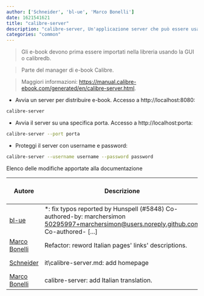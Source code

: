 ```yaml
---
author: ['Schneider', 'bl-ue', 'Marco Bonelli']
date: 1621541621
title: "calibre-server"
description: "calibre-server, Un'applicazione server che può essere usata per distribuire e-book in una rete."
categories: "common"
---
```

> Gli e-book devono prima essere importati nella libreria usando la GUI o calibredb.

> Parte del manager di e-book Calibre.

> Maggiori informazioni: <https://manual.calibre-ebook.com/generated/en/calibre-server.html>.

- Avvia un server per distribuire e-book. Accesso a http://localhost:8080:

```bash
calibre-server
```

- Avvia il server su una specifica porta. Accesso a http://localhost:porta:

```bash
calibre-server --port porta
```

- Proteggi il server con username e password:

```bash
calibre-server --username username --password password
```
Elenco delle modifiche apportate alla documentazione


Autore | Descrizione | Data formato ISO 8601 | Collegamento a GitHub
------|-----|-----|-----
[bl-ue](mailto:54780737+bl-ue@users.noreply.github.com) | *: fix typos reported by Hunspell (#5848) Co-authored-by: marchersimon <50295997+marchersimon@users.noreply.github.com> Co-authored- [...] | 2021-05-20T22:13:41 | [8ebd171d6f00](https://github.com/tldr-pages/tldr/commit/8ebd171d6f001698709fefc02b1fd5cc9f3a99c4)
[Marco Bonelli](mailto:marco@mebeim.net) | Refactor: reword Italian pages' links' descriptions. | 2019-06-03T14:19:41 | [db7959947301](https://github.com/tldr-pages/tldr/commit/db795994730108131d36e7a50b67378e79e27c10)
[Schneider](mailto:lucas.schneider@sap.com) | it\calibre-server.md: add homepage | 2019-05-14T19:40:23 | [d514786c6fb6](https://github.com/tldr-pages/tldr/commit/d514786c6fb61a2fddd02ee2b319d3b7a1879e74)
[Marco Bonelli](mailto:mb5.marcob@gmail.com) | calibre-server: add Italian translation. | 2019-01-28T19:10:19 | [a2f534f25954](https://github.com/tldr-pages/tldr/commit/a2f534f25954829da57c7c5a65b81e1728f0826e)

